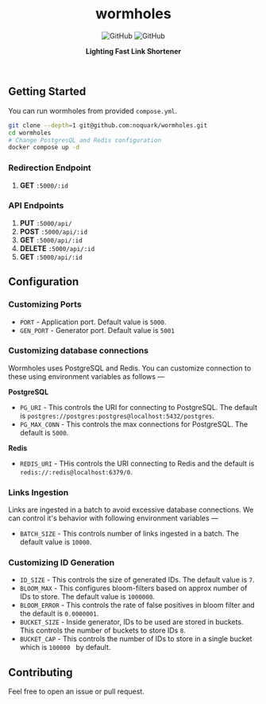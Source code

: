 <h1 align="center">wormholes</h1>
<p align='center'>
  <img alt="GitHub" src="https://img.shields.io/github/actions/workflow/status/noquark/wormholes/docker.yml?logo=github&style=flat-square" />
  <img alt="GitHub" src="https://img.shields.io/github/license/noquark/wormholes?logo=gnu&style=flat-square" />
</p>
<p align="center">
  <b>Lighting Fast Link Shortener</b><br />
</p>
<br />

## Getting Started

You can run wormholes from provided `compose.yml`.

```sh
git clone --depth=1 git@github.com:noquark/wormholes.git
cd wormholes
# Change PostgresQL and Redis configuration
docker compose up -d
```

### Redirection Endpoint

1. **GET** `:5000/:id`

### API Endpoints

1. **PUT** `:5000/api/`
2. **POST** `:5000/api/:id`
3. **GET** `:5000/api/:id`
4. **DELETE** `:5000/api/:id`
5. **GET** `:5000/api/:id`

## Configuration

### Customizing Ports

- `PORT` - Application port. Default value is `5000`.
- `GEN_PORT` - Generator port. Default value is `5001`

### Customizing database connections

Wormholes uses PostgreSQL and Redis. You can customize connection to these using environment variables as follows &mdash;

**PostgreSQL**

- `PG_URI` - This controls the URI for connecting to PostgreSQL. The default is `postgres://postgres:postgres@localhost:5432/postgres`.
- `PG_MAX_CONN` - This controls the max connections for PostgreSQL. The default is `5000`.

**Redis**

- `REDIS_URI` - THis controls the URI connecting to Redis and the default is `redis://:redis@localhost:6379/0`.

### Links Ingestion

Links are ingested in a batch to avoid excessive database connections. We can control it's behavior with following environment variables &mdash;

- `BATCH_SIZE` - This controls number of links ingested in a batch. The default value is `10000`.

### Customizing ID Generation

- `ID_SIZE` - This controls the size of generated IDs. The default value is `7`.
- `BLOOM_MAX` - This configures bloom-filters based on approx number of IDs to store. The default value is `1000000`.
- `BLOOM_ERROR` - This controls the rate of false positives in bloom filter and the default is `0.0000001`.
- `BUCKET_SIZE` - Inside generator, IDs to be used are stored in buckets. This controls the number of buckets to store IDs `8`.
- `BUCKET_CAP` - This controls the number of IDs to store in a single bucket which is `100000 ` by default.

## Contributing

Feel free to open an issue or pull request.

